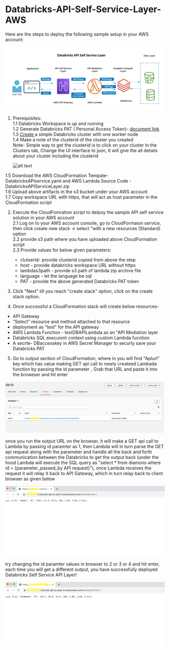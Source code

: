 # Databricks-API-Self-Service-Layer-AWS

Here are the steps to deploy the following sample setup in your AWS account:



![alt text](https://github.com/priyal-c/Databricks-API-Self-Service-Layer-AWS/blob/main/Databricks%20API%20Self%20Service%20Layer.png)

1. Prerequisites: <br />
  1.1 Databricks Workspace is up and running <br />
  1.2 Generate Databricks PAT ( Personal Access Token)- [document link ](https://docs.databricks.com/dev-tools/api/latest/authentication.html#generate-a-personal-access-token) <br />
  1.3 [Create ](https://docs.databricks.com/clusters/create.html#create-a-cluster)a simple Databricks cluster with one worker node <br />
  1.4 Make a note of the clusterid of the cluster you created <br />
     Note- Simple way to get the clusterid is to click on your cluster in the Clusters tab, Change the UI interface to json, It will give the all details about your            cluster including the clusterid <br />
     
   ![alt text](https://forums.databricks.com/storage/attachments/1028-clusterid.png) 
           
           
  1.5 Download the AWS CloudFormation Tempate- DatabricksAPIservice.yaml and AWS Lambda Source Code - DatabricksAPIServiceLayer.zip  <br />
  1.6 Upload above artifacts in the s3 bucket under your AWS account <br />
  1.7 Copy workspace URL with https, that will act as host parameter in the CloudFormation script <br />

2. Execute the CloudFomration script to delpoy the sample API self service solution in your AWS account <br />
  2.1 Log on to your AWS account console, go to CloudFormaion service, then click create new stack -> select "with a new resources (Standard) option<br />
  2.2 provide s3 path where you have uploaded above CloudFormation script <br />
  2.3 Provide values for below given parameters: <br />
    - clutserId- provide clusterid copied from above the step <br />
    - host - provide databricks workspace URL without https <br />
    - lambdas3path - provide s3 path of lambda zip archive file <br />
    - language - let the language be sql <br />
    - PAT - provide the above generated Databricks PAT token <br />
    
 3. Click "Next" till you reach "create stack" option, click on the create stack option.
 
 4. Once successful a CloudFormation stack will create below resources-
   - API Gateway 
   - "Select" resource and method attached to that resource 
   - deployment as "test" for the API gateway
   - AWS Lambda Function - testDBAPILambda as an "API Mediation layer 
   - Databricks SQL execuiont context using custom Lambda fucntion
   - A secrte- DBaccesskey in AWS Secret Manager to securly save your Databricks PAT
   
 5. Go to output section of CloudFormation, where in you will find "ApIurl" key which has value making GET api call to newly createed Lambada function by passing the id parameter , Grab that URL and paste it into the broweser and hit enter
 
 ![alt text](https://github.com/priyal-c/Databricks-API-Self-Service-Layer-AWS/blob/main/output/CloudFormation_output.png)
 
  once you run the output URL on the browser, it will make a GET api call to Lambda by passing id paramter as 1, then Lambda will in turn parse the GET api      request along with the parameter and handle all the back and forth communication between the Databricks to get the output back (under the hood Lambda will execute the SQL query as "select * from diamons where id = {parameter_passed_by API request}"), once Lambda receives the request it will relay it back to API Gateway, which in turn relay back to client browser as given below 
  
 ![alt text](https://github.com/priyal-c/Databricks-API-Self-Service-Layer-AWS/blob/main/output/API_output.png)
 
 
 try changing the id paramter values in browser to 2 or 3 or 4 and hit enter, each time you will get a different output, you have successfully deployed Databricks Self Service API Layer!
 
 
 ![alt text](https://github.com/priyal-c/Databricks-API-Self-Service-Layer-AWS/blob/main/output/API_output1.png)
 
 
 
      
  
           
           
    
